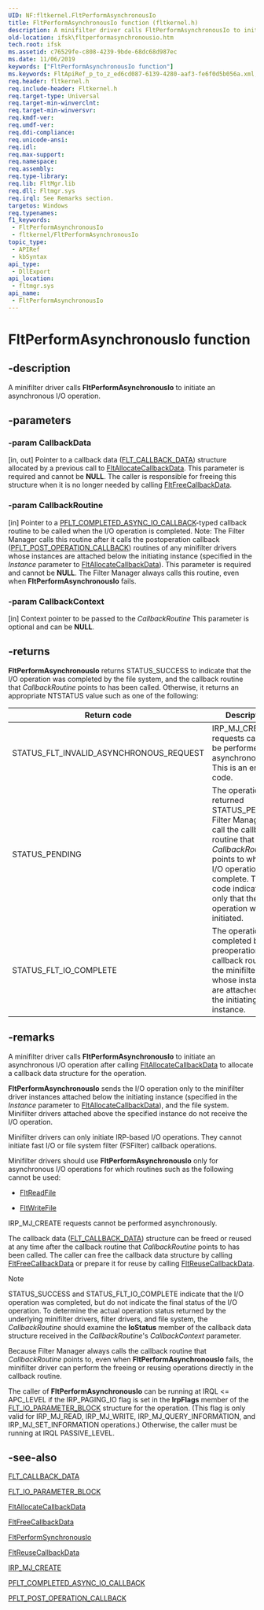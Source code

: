 ```yaml
---
UID: NF:fltkernel.FltPerformAsynchronousIo
title: FltPerformAsynchronousIo function (fltkernel.h)
description: A minifilter driver calls FltPerformAsynchronousIo to initiate an asynchronous I/O operation.
old-location: ifsk\fltperformasynchronousio.htm
tech.root: ifsk
ms.assetid: c76529fe-c808-4239-9bde-68dc68d987ec
ms.date: 11/06/2019
keywords: ["FltPerformAsynchronousIo function"]
ms.keywords: FltApiRef_p_to_z_ed6cd087-6139-4280-aaf3-fe6f0d5b056a.xml, FltPerformAsynchronousIo, FltPerformAsynchronousIo function [Installable File System Drivers], fltkernel/FltPerformAsynchronousIo, ifsk.fltperformasynchronousio
req.header: fltkernel.h
req.include-header: Fltkernel.h
req.target-type: Universal
req.target-min-winverclnt: 
req.target-min-winversvr: 
req.kmdf-ver: 
req.umdf-ver: 
req.ddi-compliance: 
req.unicode-ansi: 
req.idl: 
req.max-support: 
req.namespace: 
req.assembly: 
req.type-library: 
req.lib: FltMgr.lib
req.dll: Fltmgr.sys
req.irql: See Remarks section.
targetos: Windows
req.typenames: 
f1_keywords:
 - FltPerformAsynchronousIo
 - fltkernel/FltPerformAsynchronousIo
topic_type:
 - APIRef
 - kbSyntax
api_type:
 - DllExport
api_location:
 - fltmgr.sys
api_name:
 - FltPerformAsynchronousIo
---
```


# FltPerformAsynchronousIo function


## -description

A minifilter driver calls **FltPerformAsynchronousIo** to initiate an asynchronous I/O operation.

## -parameters

### -param CallbackData 

[in, out]
Pointer to a callback data ([FLT_CALLBACK_DATA](./ns-fltkernel-_flt_callback_data.md)) structure allocated by a previous call to [FltAllocateCallbackData](./nf-fltkernel-fltallocatecallbackdata.md). This parameter is required and cannot be **NULL**. The caller is responsible for freeing this structure when it is no longer needed by calling [FltFreeCallbackData](./nf-fltkernel-fltfreecallbackdata.md).

### -param CallbackRoutine 

[in]
Pointer to a [PFLT_COMPLETED_ASYNC_IO_CALLBACK](./nc-fltkernel-pflt_completed_async_io_callback.md)-typed callback routine to be called when the I/O operation is completed. Note: The Filter Manager calls this routine after it calls the postoperation callback ([PFLT_POST_OPERATION_CALLBACK](./nc-fltkernel-pflt_post_operation_callback.md)) routines of any minifilter drivers whose instances are attached below the initiating instance (specified in the *Instance* parameter to [FltAllocateCallbackData](./nf-fltkernel-fltallocatecallbackdata.md)). This parameter is required and cannot be **NULL**. The Filter Manager always calls this routine, even when **FltPerformAsynchronousIo** fails.

### -param CallbackContext 

[in]
Context pointer to be passed to the *CallbackRoutine* This parameter is optional and can be **NULL**.

## -returns

**FltPerformAsynchronousIo** returns STATUS_SUCCESS to indicate that the I/O operation was completed by the file system, and the callback routine that *CallbackRoutine* points to has been called. Otherwise, it returns an appropriate NTSTATUS value such as one of the following:

| Return code | Description |
| ----------- | ----------- |
| STATUS_FLT_INVALID_ASYNCHRONOUS_REQUEST | IRP_MJ_CREATE requests cannot be performed asynchronously. This is an error code. |
| STATUS_PENDING | The operation returned STATUS_PENDING. Filter Manager will call the callback routine that *CallbackRoutine* points to when the I/O operation is complete. This code indicates only that the operation was initiated. |
| STATUS_FLT_IO_COMPLETE | The operation was completed by the preoperation callback routine of the minifilter driver whose instances are attached below the initiating instance. |

## -remarks

A minifilter driver calls **FltPerformAsynchronousIo** to initiate an asynchronous I/O operation after calling [FltAllocateCallbackData](./nf-fltkernel-fltallocatecallbackdata.md) to allocate a callback data structure for the operation.

**FltPerformAsynchronousIo** sends the I/O operation only to the minifilter driver instances attached below the initiating instance (specified in the *Instance* parameter to [FltAllocateCallbackData](./nf-fltkernel-fltallocatecallbackdata.md)), and the file system. Minifilter drivers attached above the specified instance do not receive the I/O operation.

Minifilter drivers can only initiate IRP-based I/O operations. They cannot initiate fast I/O or file system filter (FSFilter) callback operations.

Minifilter drivers should use **FltPerformAsynchronousIo** only for asynchronous I/O operations for which routines such as the following cannot be used:

- [FltReadFile](./nf-fltkernel-fltreadfile.md)

- [FltWriteFile](./nf-fltkernel-fltwritefile.md)

IRP_MJ_CREATE requests cannot be performed asynchronously.

The callback data ([FLT_CALLBACK_DATA](./ns-fltkernel-_flt_callback_data.md)) structure can be freed or reused at any time after the callback routine that *CallbackRoutine* points to has been called. The caller can free the callback data structure by calling [FltFreeCallbackData](./nf-fltkernel-fltfreecallbackdata.md) or prepare it for reuse by calling [FltReuseCallbackData](./nf-fltkernel-fltreusecallbackdata.md).

> [!NOTE]
> STATUS_SUCCESS and STATUS_FLT_IO_COMPLETE indicate that the I/O operation was completed, but do not indicate the final status of the I/O operation. To determine the actual operation status returned by the underlying minifilter drivers, filter drivers, and file system, the *CallbackRoutine* should examine the **IoStatus** member of the callback data structure received in the *CallbackRoutine*'s *CallbackContext* parameter.
>
> Because Filter Manager always calls the callback routine that *CallbackRoutine* points to, even when **FltPerformAsynchronousIo** fails, the minifilter driver can perform the freeing or reusing operations directly in the callback routine.

The caller of **FltPerformAsynchronousIo** can be running at IRQL <= APC_LEVEL if the IRP_PAGING_IO flag is set in the **IrpFlags** member of the [FLT_IO_PARAMETER_BLOCK](./ns-fltkernel-_flt_io_parameter_block.md) structure for the operation. (This flag is only valid for IRP_MJ_READ, IRP_MJ_WRITE, IRP_MJ_QUERY_INFORMATION, and IRP_MJ_SET_INFORMATION operations.) Otherwise, the caller must be running at IRQL PASSIVE_LEVEL.

## -see-also

[FLT_CALLBACK_DATA](./ns-fltkernel-_flt_callback_data.md)

[FLT_IO_PARAMETER_BLOCK](./ns-fltkernel-_flt_io_parameter_block.md)

[FltAllocateCallbackData](./nf-fltkernel-fltallocatecallbackdata.md)

[FltFreeCallbackData](./nf-fltkernel-fltfreecallbackdata.md)

[FltPerformSynchronousIo](./nf-fltkernel-fltperformsynchronousio.md)

[FltReuseCallbackData](./nf-fltkernel-fltreusecallbackdata.md)

[IRP_MJ_CREATE](/windows-hardware/drivers/ifs/irp-mj-create)

[PFLT_COMPLETED_ASYNC_IO_CALLBACK](./nc-fltkernel-pflt_completed_async_io_callback.md)

[PFLT_POST_OPERATION_CALLBACK](./nc-fltkernel-pflt_post_operation_callback.md)